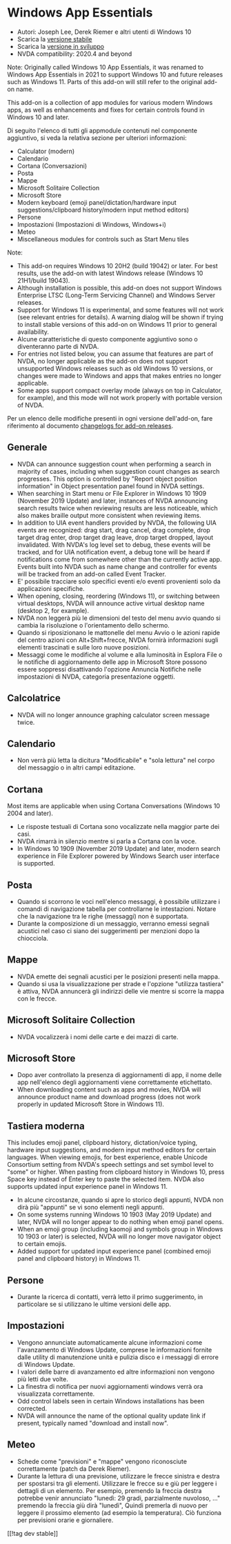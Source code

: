 # Windows App Essentials #

* Autori: Joseph Lee, Derek Riemer e altri utenti di Windows 10
* Scarica la [versione stabile][1]
* Scarica la [versione in sviluppo][2]
* NVDA compatibility: 2020.4 and beyond

Note: Originally called Windows 10 App Essentials, it was renamed to Windows
App Essentials in 2021 to support Windows 10 and future releases such as
Windows 11. Parts of this add-on will still refer to the original add-on
name.

This add-on is a collection of app modules for various modern Windows apps,
as well as enhancements and fixes for certain controls found in Windows 10
and later.

Di seguito l'elenco di tutti gli appmodule contenuti nel componente
aggiuntivo, si veda la relativa sezione per ulteriori informazioni:

* Calculator (modern)
* Calendario
* Cortana (Conversazioni)
* Posta
* Mappe
* Microsoft Solitaire Collection
* Microsoft Store
* Modern keyboard (emoji panel/dictation/hardware input
  suggestions/clipboard history/modern input method editors)
* Persone
* Impostazioni (Impostazioni di Windows, Windows+i)
* Meteo
* Miscellaneous modules for controls such as Start Menu tiles

Note:

* This add-on requires Windows 10 20H2 (build 19042) or later. For best
  results, use the add-on with latest Windows release (Windows 10 21H1/build
  19043).
* Although installation is possible, this add-on does not support Windows
  Enterprise LTSC (Long-Term Servicing Channel) and Windows Server releases.
* Support for Windows 11 is experimental, and some features will not work
  (see relevant entries for details). A warning dialog will be shown if
  trying to install stable versions of this add-on on Windows 11 prior to
  general availability.
* Alcune caratteristiche di questo componente aggiuntivo sono o diventeranno
  parte di NVDA.
* For entries not listed below, you can assume that features are part of
  NVDA, no longer applicable as the add-on does not support unsupported
  Windows releases such as old Windows 10 versions, or changes were made to
  Windows and apps that makes entries no longer applicable.
* Some apps support compact overlay mode (always on top in Calculator, for
  example), and this mode will not work properly with portable version of
  NVDA.

Per un elenco delle modifiche presenti in ogni versione dell'add-on, fare
riferimento al documento [changelogs for add-on releases][3].

## Generale

* NVDA can announce suggestion count when performing a search in majority of
  cases, including when suggestion count changes as search progresses. This
  option is controlled by "Report object position information" in Object
  presentation panel found in NVDA settings.
* When searching in Start menu or File Explorer in Windows 10 1909 (November
  2019 Update) and later, instances of NVDA announcing search results twice
  when reviewing results are less noticeable, which also makes braille
  output more consistent when reviewing items.
* In addition to UIA event handlers provided by NVDA, the following UIA
  events are recognized: drag start, drag cancel, drag complete, drop target
  drag enter, drop target drag leave, drop target dropped, layout
  invalidated. With NVDA's log level set to debug, these events will be
  tracked, and for UIA notification event, a debug tone will be heard if
  notifications come from somewhere other than the currently active
  app. Events built into NVDA such as name change and controller for events
  will be tracked from an add-on called Event Tracker.
* E' possibile tracciare solo specifici eventi e/o eventi provenienti solo
  da applicazioni specifiche.
* When opening, closing, reordering (Windows 11), or switching between
  virtual desktops, NVDA will announce active virtual desktop name (desktop
  2, for example).
* NVDA non leggerà più le dimensioni del testo del menu avvio quando si
  cambia la risoluzione o l'orientamento dello schermo.
* Quando si riposizionano le mattonelle del menu Avvio o le azioni rapide
  del centro azioni con Alt+Shift+frecce, NVDA fornirà informazioni sugli
  elementi trascinati e sulle loro nuove posizioni.
* Messaggi come le modifiche al volume e alla luminosità in Esplora File o
  le notifiche di aggiornamento delle app in Microsoft Store possono essere
  soppressi disattivando l'opzione Annuncia Notifiche nelle impostazioni di
  NVDA, categoria presentazione oggetti.

## Calcolatrice

* NVDA will no longer announce graphing calculator screen message twice.

## Calendario

* Non verrà più letta la dicitura "Modificabile" e  "sola lettura" nel corpo
  del messaggio o in altri campi editazione.

## Cortana

Most items are applicable when using Cortana Conversations (Windows 10 2004
and later).

* Le risposte testuali di Cortana sono vocalizzate nella maggior parte dei
  casi.
* NVDA rimarrà in silenzio mentre si parla a Cortana  con la voce.
* In Windows 10 1909 (November 2019 Update) and later, modern search
  experience in File Explorer powered by Windows Search user interface is
  supported.

## Posta

* Quando si scorrono le voci nell'elenco messaggi, è possibile utilizzare i
  comandi di navigazione tabella per controllarne le intestazioni. Notare
  che la navigazione tra le righe (messaggi) non è supportata.
* Durante la composizione di un messaggio, verranno emessi segnali acustici
  nel caso ci siano dei suggerimenti per menzioni dopo la chiocciola.

## Mappe

* NVDA emette dei segnali acustici per le posizioni presenti nella mappa.
* Quando si usa la visualizzazione per strade e l'opzione "utilizza
  tastiera" è attiva, NVDA annuncerà gli indirizzi delle vie mentre si
  scorre la mappa con le frecce.

## Microsoft Solitaire Collection

* NVDA vocalizzerà i nomi delle carte e dei mazzi di carte.

## Microsoft Store

* Dopo aver controllato la presenza di aggiornamenti di app, il nome delle
  app nell'elenco degli aggiornamenti viene correttamente etichettato.
* When downloading content such as apps and movies, NVDA will announce
  product name and download progress (does not work properly in updated
  Microsoft Store in Windows 11).

## Tastiera moderna

This includes emoji panel, clipboard history, dictation/voice typing,
hardware input suggestions, and modern input method editors for certain
languages. When viewing emojis, for best experience, enable Unicode
Consortium setting from NVDA's speech settings and set symbol level to
"some" or higher. When pasting from clipboard history in Windows 10, press
Space key instead of Enter key to paste the selected item. NVDA also
supports updated input experience panel in Windows 11.

* In alcune circostanze, quando si apre lo storico degli appunti, NVDA non
  dirà più "appunti" se vi sono elementi negli appunti.
* On some systems running Windows 10 1903 (May 2019 Update) and later, NVDA
  will no longer appear to do nothing when emoji panel opens.
* When an emoji group (including kaomoji and symbols group in Windows 10
  1903 or later) is selected, NVDA will no longer move navigator object to
  certain emojis.
* Added support for updated input experience panel (combined emoji panel and
  clipboard history) in Windows 11.

## Persone

* Durante la ricerca di contatti, verrà letto il primo suggerimento, in
  particolare se si utilizzano le ultime versioni delle app.

## Impostazioni

* Vengono annunciate automaticamente alcune informazioni come l'avanzamento
  di Windows Update, comprese le informazioni fornite dalle utility di
  manutenzione unità e pulizia disco e i messaggi di errore di Windows
  Update.
* I valori delle barre di avanzamento ed altre informazioni non vengono più
  letti due volte.
* La finestra di notifica per nuovi aggiornamenti windows verrà ora
  visualizzata  correttamente.
* Odd control labels seen in certain Windows installations has been
  corrected.
* NVDA will announce the name of the optional quality update link if
  present, typically named "download and install now".

## Meteo

* Schede come "previsioni" e "mappe" vengono riconosciute correttamente
  (patch da Derek Riemer).
* Durante la lettura di una previsione, utilizzare le frecce sinistra e
  destra per spostarsi tra gli elementi. Utilizzare le frecce su e giù per
  leggere i dettagli di un elemento. Per esempio, premendo la freccia destra
  potrebbe venir annunciato "lunedì: 29 gradi, parzialmente nuvoloso, ..."
  premendo la freccia giù dirà "lunedì", Quindi premerla di nuovo per
  leggere il prossimo elemento (ad esempio la temperatura). Ciò funziona per
  previsioni orarie e giornaliere.

[[!tag dev stable]]

[1]: https://addons.nvda-project.org/files/get.php?file=w10

[2]: https://addons.nvda-project.org/files/get.php?file=w10-dev

[3]: https://github.com/josephsl/wintenapps/wiki/w10changelog
